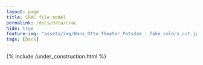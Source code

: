 ```yaml
---
layout: page
title: CRAC file model
permalink: /docs/data/crac
hide: true
feature-img: "assets/img/Hans_Otto_Theater_Potsdam_-_fake_colors_cut.jpg"
tags: [Docs]
---
```


{% include /under_construction.html %}